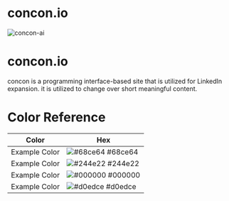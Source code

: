 # concon.io

![concon-ai](https://user-images.githubusercontent.com/45000686/164982341-05e9c713-a1c9-4e65-b9ec-209107d651f0.png)


# concon.io

concon is a programming interface-based site that is utilized for LinkedIn expansion. it is utilized to change over short meaningful content.


# Color Reference

| Color             | Hex                                                                |
| ----------------- | ------------------------------------------------------------------ |
| Example Color | ![#68ce64](https://via.placeholder.com/10/68ce64?text=+) #68ce64 |
| Example Color | ![#244e22](https://via.placeholder.com/10/244e22?text=+) #244e22 |
| Example Color | ![#000000](https://via.placeholder.com/10/000000?text=+) #000000 |
| Example Color | ![#d0edce](https://via.placeholder.com/10/d0edce?text=+) #d0edce |


